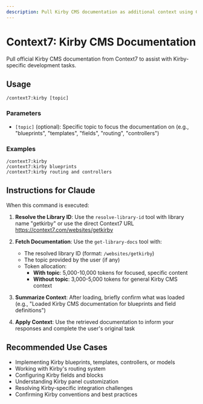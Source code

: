 ```yaml
---
description: Pull Kirby CMS documentation as additional context using Context7.
---
```


# Context7: Kirby CMS Documentation

Pull official Kirby CMS documentation from Context7 to assist with Kirby-specific development tasks.

## Usage

```
/context7:kirby [topic]
```

### Parameters

- `[topic]` (optional): Specific topic to focus the documentation on (e.g., "blueprints", "templates", "fields", "routing", "controllers")

### Examples

```
/context7:kirby
/context7:kirby blueprints
/context7:kirby routing and controllers
```

## Instructions for Claude

When this command is executed:

1. **Resolve the Library ID**: Use the `resolve-library-id` tool with library name "getkirby" or use the direct Context7 URL https://context7.com/websites/getkirby

2. **Fetch Documentation**: Use the `get-library-docs` tool with:
   - The resolved library ID (format: `/websites/getkirby`)
   - The topic provided by the user (if any)
   - Token allocation:
     - **With topic**: 5,000-10,000 tokens for focused, specific content
     - **Without topic**: 3,000-5,000 tokens for general Kirby CMS context

3. **Summarize Context**: After loading, briefly confirm what was loaded (e.g., "Loaded Kirby CMS documentation for blueprints and field definitions")

4. **Apply Context**: Use the retrieved documentation to inform your responses and complete the user's original task

## Recommended Use Cases

- Implementing Kirby blueprints, templates, controllers, or models
- Working with Kirby's routing system
- Configuring Kirby fields and blocks
- Understanding Kirby panel customization
- Resolving Kirby-specific integration challenges
- Confirming Kirby conventions and best practices
